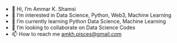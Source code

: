 - 👋 Hi, I’m Ammar K. Shamsi
- 👀 I’m interested in Data Science, Python,  Web3, Machine Learning
- 🌱 I’m currently learning Python Data Science, Machine Learning
- 💞️ I’m looking to collaborate on Data Science Codes
- 📫 How to reach me amkh.pisces@gmail.com

<!---
ammarkshamsi/ammarkshamsi is a ✨ special ✨ repository because its `README.md` (this file) appears on your GitHub profile.
You can click the Preview link to take a look at your changes.
--->
